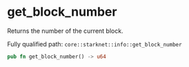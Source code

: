 # get_block_number

Returns the number of the current block.

Fully qualified path: `core::starknet::info::get_block_number`

```rust
pub fn get_block_number() -> u64
```

